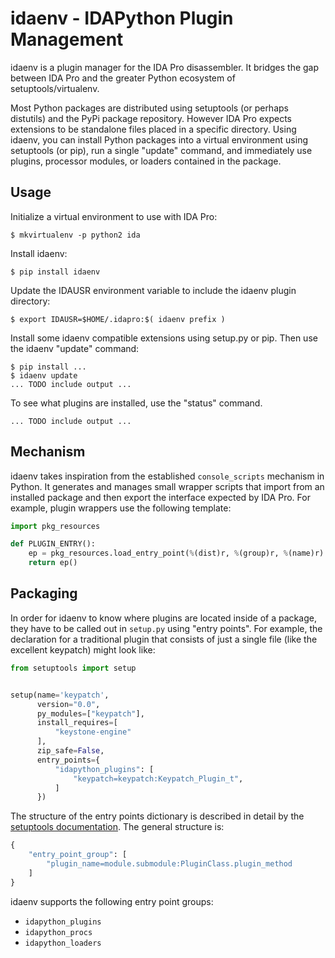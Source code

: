 # idaenv - IDAPython Plugin Management

idaenv is a plugin manager for the IDA Pro disassembler. It bridges the gap
between IDA Pro and the greater Python ecosystem of setuptools/virtualenv.

Most Python packages are distributed using setuptools (or perhaps distutils) and
the PyPi package repository. However IDA Pro expects extensions to be standalone
files placed in a specific directory. Using idaenv, you can install Python
packages into a virtual environment using setuptools (or pip), run a single
"update" command, and immediately use plugins, processor modules, or loaders
contained in the package.

## Usage

Initialize a virtual environment to use with IDA Pro:

    $ mkvirtualenv -p python2 ida

Install idaenv:

    $ pip install idaenv

Update the IDAUSR environment variable to include the idaenv plugin directory:

    $ export IDAUSR=$HOME/.idapro:$( idaenv prefix )

Install some idaenv compatible extensions using setup.py or pip. Then use the
idaenv "update" command:

    $ pip install ...
    $ idaenv update
    ... TODO include output ...

To see what plugins are installed, use the "status" command.

    ... TODO include output ...

## Mechanism

idaenv takes inspiration from the established `console_scripts` mechanism in
Python. It generates and manages small wrapper scripts that import from an
installed package and then export the interface expected by IDA Pro. For
example, plugin wrappers use the following template:

```python
import pkg_resources

def PLUGIN_ENTRY():
    ep = pkg_resources.load_entry_point(%(dist)r, %(group)r, %(name)r)
    return ep()
```

## Packaging

In order for idaenv to know where plugins are located inside of a package, they
have to be called out in `setup.py` using "entry points". For example, the
declaration for a traditional plugin that consists of just a single file (like
the excellent keypatch) might look like:

```python
from setuptools import setup


setup(name='keypatch',
      version="0.0",
      py_modules=["keypatch"],
      install_requires=[
          "keystone-engine"
      ],
      zip_safe=False,
      entry_points={
          "idapython_plugins": [
              "keypatch=keypatch:Keypatch_Plugin_t",
          ]
      })
```

The structure of the entry points dictionary is described in detail by the
[setuptools documentation](https://setuptools.readthedocs.io/en/latest/setuptools.html#dynamic-discovery-of-services-and-plugins).
The general structure is:

```python
{
    "entry_point_group": [
        "plugin_name=module.submodule:PluginClass.plugin_method
    ]
}
```

idaenv supports the following entry point groups:

- `idapython_plugins`
- `idapython_procs`
- `idapython_loaders`
